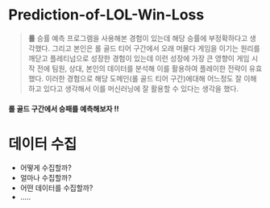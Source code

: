 # Prediction-of-LOL-Win-Loss
> **롤** 승률 예측 프로그램을 사용해본 경험이 있는데 해당 승률에 부정확하다고 생각했다. 
그리고 본인은 롤 골드 티어 구간에서 오래 머물다 게임을 이기는 원리를 깨닫고 플레티넘으로 성장한 경험이 있는데
이런 성장에 가장 큰 영향이 게임 시작 전에 팀원, 상대, 본인의 데이터를 분석해 이를 활용하여 플레이한 전략이 유효했다.
이러한 경험으로 해당 도메인(롤 골드 티어 구간)에대해 어느정도 잘 이해하고 있다고 생각해서 이를 머신러닝에 잘 활용할 수 있다는 생각을 했다.
#### 롤 골드 구간에서 승패를 예측해보자 !!

# 데이터 수집
- 어떻게 수집할까?
- 얼마나 수집할까?
- 어떤 데이터를 수집할까?
- .....
